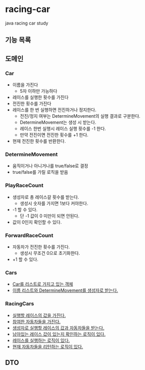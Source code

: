 # racing-car
java racing car study



## 기능 목록

## 도메인

### Car

- 이름을 가진다
  - 5자 이하만 가능하다
- 레이스를 실행한 횟수를 가진다
- 전진한 횟수를 가진다
- 레이스를 한 번 실행하면 전진하거나 정지한다.
  - 전진/정지 여부는 DetermineMovement의 실행 결과로 구분한다.
  - DetermineMovement는 생성 시 받는다.
  - 레이스 한번 실행시 레이스 실행 횟수를 -1 한다.
  - 만약 전진이면 전진한 횟수를 +1 한다.
- 현재 전진한 횟수를 반환한다.



### DetermineMovement

- 움직이거나 아니거나를 true/false로 결정
- true/false를 가릴 로직을 받음



### PlayRaceCount

- 생성자로 총 레이스갈 횟수를 받는다.
  - 생성시 숫자를 가지면 1보다 커야한다.
- -1 할 수 있다.
  - 단 -1 값이 0 미만이 되면 안된다.
- 값이 0인지 확인할 수 있다.



### ForwardRaceCount

- 자동차가 전진한 횟수를 가진다.
  - 생성시 무조건 0으로 초기화한다.
- +1 할 수 있다.



### Cars

- <u>Car를 리스트로 가지고 있는 객체</u>
- <u>이름 리스트와 DetermineMovement를 생성자로 받는다.</u>



### RacingCars

- <u>실행할 레이스의 값을 가진다.</u>
- <u>참여한 자동차들을 가진다.</u>
- <u>생성자로 실행할 레이스의 값과 자동차들을 받는다.</u>
- <u>남아있는 레이스 값이 있는지 확인하는 로직이 있다.</u>
- <u>레이스를 실행하는 로직이 있다.</u>
- <u>현재 자동차들을 리턴하는 로직이 있다.</u>



## DTO




